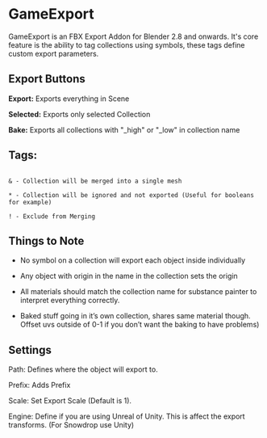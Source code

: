 # GameExport

GameExport is an FBX Export Addon for Blender 2.8 and onwards. It's core feature is the ability to tag collections using symbols, these tags define custom export parameters. 


## Export Buttons

**Export:** Exports everything in Scene

**Selected:** Exports only selected Collection

**Bake:** Exports all collections with "_high" or "_low" in collection name

## Tags:

```

& - Collection will be merged into a single mesh

* - Collection will be ignored and not exported (Useful for booleans for example)

! - Exclude from Merging

```
## Things to Note

* No symbol on a collection will export each object inside individually

* Any object with origin in the name in the collection sets the origin

* All materials should match the collection name for substance painter to interpret everything correctly.

* Baked stuff going in it’s own collection, shares same material though. Offset uvs outside of 0-1 if you don’t want the baking to have problems)


## Settings

Path: Defines where the object will export to.

Prefix: Adds Prefix

Scale: Set Export Scale (Default is 1).

Engine: Define if you are using Unreal of Unity. This is affect the export transforms. (For Snowdrop use Unity)


